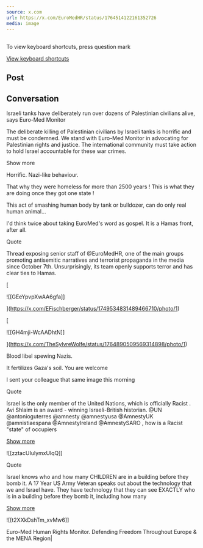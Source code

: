 ```yaml
---
source: x.com
url: https://x.com/EuroMedHR/status/1764514122161352726
media: image
---
```


## 

To view keyboard shortcuts, press question mark

[View keyboard shortcuts](https://x.com/i/keyboard_shortcuts)

## Post

## Conversation

Israeli tanks have deliberately run over dozens of Palestinian civilians alive, says Euro-Med Monitor



The deliberate killing of Palestinian civilians by Israeli tanks is horrific and must be condemned. We stand with Euro-Med Monitor in advocating for Palestinian rights and justice. The international community must take action to hold Israel accountable for these war crimes.

Show more

Horrific. Nazi-like behaviour.

That why they were homeless for more than 2500 years ! This is what they are doing once they got one state !

This act of smashing human body by tank or bulldozer, can do only real human animal...

I'd think twice about taking EuroMed's word as gospel. It is a Hamas front, after all.

Quote

 Thread exposing senior staff of @EuroMedHR, one of the main groups promoting antisemitic narratives and terrorist propaganda in the media since October 7th. Unsurprisingly, its team openly supports terror and has clear ties to Hamas.

[

![[GEeYpvpXwAA6gfa]]



](https://x.com/EFischberger/status/1749534831489466710/photo/1)

[

![[GH4mji-WcAADhtN]]



](https://x.com/TheSylvreWolfe/status/1764890509569314898/photo/1)

Blood libel spewing Nazis.

It fertilizes Gaza's soil. You are welcome

I sent your colleague that same image this morning

Quote

Israel is the only member of the United Nations, which is officially Racist . Avi Shlaim is an award - winning Israeli-British historian. @UN @antonioguterres @amnesty @amnestyusa @AmnestyUK @amnistiaespana @AmnestyIreland @AmnestySARO , how is a Racist "state" of occupiers

[Show more](https://x.com/Powerfulmindx/status/1749429889965367771)

![[zztacUIulymxUlqQ]]

Quote

Israel knows who and how many CHILDREN are in a building before they bomb it. A 17 Year US Army Veteran speaks out about the technology that we and Israel have. They have technology that they can see EXACTLY who is in a building before they bomb it, including how many

[Show more](https://x.com/theDylanCross/status/1764516322719752249)

![[t2XXkDshTm_xvMw6]]

Euro-Med Human Rights Monitor. Defending Freedom Throughout Europe & the MENA Region| 